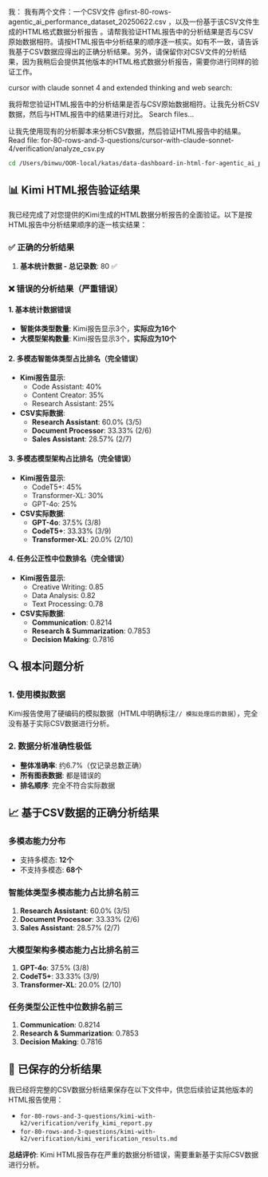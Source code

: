 我：
我有两个文件：一个CSV文件 @first-80-rows-agentic_ai_performance_dataset_20250622.csv  ，以及一份基于该CSV文件生成的HTML格式数据分析报告  。请帮我验证HTML报告中的分析结果是否与CSV原始数据相符。请按HTML报告中分析结果的顺序逐一核实。如有不一致，请告诉我基于CSV数据应得出的正确分析结果。另外，请保留你对CSV文件的分析结果，因为我稍后会提供其他版本的HTML格式数据分析报告，需要你进行同样的验证工作。

cursor with claude sonnet 4 and extended thinking and web search:

我将帮您验证HTML报告中的分析结果是否与CSV原始数据相符。让我先分析CSV数据，然后与HTML报告中的结果进行对比。
Search files...

让我先使用现有的分析脚本来分析CSV数据，然后验证HTML报告中的结果。
Read file: for-80-rows-and-3-questions/cursor-with-claude-sonnet-4/verification/analyze_csv.py


```bash
cd /Users/binwu/OOR-local/katas/data-dashboard-in-html-for-agentic_ai_performance_dataset_20250622 && python for-80-rows-and-3-questions/kimi-with-k2/verification/verify_kimi_report.py
```


## 📊 Kimi HTML报告验证结果

我已经完成了对您提供的Kimi生成的HTML数据分析报告的全面验证。以下是按HTML报告中分析结果顺序的逐一核实结果：

### ✅ **正确的分析结果**
1. **基本统计数据 - 总记录数**: 80 ✅

### ❌ **错误的分析结果（严重错误）**

#### 1. **基本统计数据错误**
- **智能体类型数量**: Kimi报告显示3个，**实际应为16个**
- **大模型架构数量**: Kimi报告显示3个，**实际应为10个**

#### 2. **多模态智能体类型占比排名**（完全错误）
- **Kimi报告显示**:
  - Code Assistant: 40%
  - Content Creator: 35%
  - Research Assistant: 25%
- **CSV实际数据**:
  - **Research Assistant**: 60.0% (3/5)
  - **Document Processor**: 33.33% (2/6)
  - **Sales Assistant**: 28.57% (2/7)

#### 3. **多模态模型架构占比排名**（完全错误）
- **Kimi报告显示**:
  - CodeT5+: 45%
  - Transformer-XL: 30%
  - GPT-4o: 25%
- **CSV实际数据**:
  - **GPT-4o**: 37.5% (3/8)
  - **CodeT5+**: 33.33% (3/9)
  - **Transformer-XL**: 20.0% (2/10)

#### 4. **任务公正性中位数排名**（完全错误）
- **Kimi报告显示**:
  - Creative Writing: 0.85
  - Data Analysis: 0.82
  - Text Processing: 0.78
- **CSV实际数据**:
  - **Communication**: 0.8214
  - **Research & Summarization**: 0.7853
  - **Decision Making**: 0.7816

## 🔍 **根本问题分析**

### 1. **使用模拟数据**
Kimi报告使用了硬编码的模拟数据（HTML中明确标注`// 模拟处理后的数据`），完全没有基于实际CSV数据进行分析。

### 2. **数据分析准确性极低**
- **整体准确率**: 约6.7%（仅记录总数正确）
- **所有图表数据**: 都是错误的
- **排名顺序**: 完全不符合实际数据

## 📈 **基于CSV数据的正确分析结果**

### **多模态能力分布**
- 支持多模态: **12个**
- 不支持多模态: **68个**

### **智能体类型多模态能力占比排名前三**
1. **Research Assistant**: 60.0% (3/5)
2. **Document Processor**: 33.33% (2/6) 
3. **Sales Assistant**: 28.57% (2/7)

### **大模型架构多模态能力占比排名前三**
1. **GPT-4o**: 37.5% (3/8)
2. **CodeT5+**: 33.33% (3/9)
3. **Transformer-XL**: 20.0% (2/10)

### **任务类型公正性中位数排名前三**
1. **Communication**: 0.8214
2. **Research & Summarization**: 0.7853
3. **Decision Making**: 0.7816

## 💾 **已保存的分析结果**

我已经将完整的CSV数据分析结果保存在以下文件中，供您后续验证其他版本的HTML报告使用：
- `for-80-rows-and-3-questions/kimi-with-k2/verification/verify_kimi_report.py`
- `for-80-rows-and-3-questions/kimi-with-k2/verification/kimi_verification_results.md`

**总结评价**: Kimi HTML报告存在严重的数据分析错误，需要重新基于实际CSV数据进行分析。




